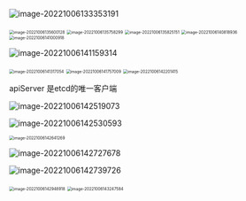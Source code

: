 ![image-20221006133353191](/Users/kestrel/developer/nrookie.github.io/collections/k8s-related/etcd/image-20221006133353191.png)



<img src="/Users/kestrel/developer/nrookie.github.io/collections/k8s-related/etcd/image-20221006135600128.png" alt="image-20221006135600128" style="zoom:50%;" />



<img src="/Users/kestrel/developer/nrookie.github.io/collections/k8s-related/etcd/image-20221006135758299.png" alt="image-20221006135758299" style="zoom:50%;" />



<img src="/Users/kestrel/developer/nrookie.github.io/collections/k8s-related/etcd/image-20221006135825151.png" alt="image-20221006135825151" style="zoom:50%;" />





<img src="/Users/kestrel/developer/nrookie.github.io/collections/k8s-related/etcd/image-20221006140818936.png" alt="image-20221006140818936" style="zoom:50%;" />



<img src="/Users/kestrel/developer/nrookie.github.io/collections/k8s-related/etcd/image-20221006141000918.png" alt="image-20221006141000918" style="zoom:50%;" />



![image-20221006141159314](/Users/kestrel/developer/nrookie.github.io/collections/k8s-related/etcd/image-20221006141159314.png)



<img src="/Users/kestrel/developer/nrookie.github.io/collections/k8s-related/etcd/image-20221006141317054.png" alt="image-20221006141317054" style="zoom:50%;" />

<img src="/Users/kestrel/developer/nrookie.github.io/collections/k8s-related/etcd/image-20221006141757009.png" alt="image-20221006141757009" style="zoom:50%;" />

<img src="/Users/kestrel/developer/nrookie.github.io/collections/k8s-related/etcd/image-20221006142201415.png" alt="image-20221006142201415" style="zoom:50%;" />





apiServer 是etcd的唯一客户端



![image-20221006142519073](/Users/kestrel/developer/nrookie.github.io/collections/k8s-related/etcd/image-20221006142519073.png)



![image-20221006142530593](/Users/kestrel/developer/nrookie.github.io/collections/k8s-related/etcd/image-20221006142530593.png)



<img src="/Users/kestrel/developer/nrookie.github.io/collections/k8s-related/etcd/image-20221006142641269.png" alt="image-20221006142641269" style="zoom:50%;" />

![image-20221006142727678](/Users/kestrel/developer/nrookie.github.io/collections/k8s-related/etcd/image-20221006142727678.png)



![image-20221006142739726](/Users/kestrel/developer/nrookie.github.io/collections/k8s-related/etcd/image-20221006142739726.png)



<img src="/Users/kestrel/developer/nrookie.github.io/collections/k8s-related/etcd/image-20221006142948918.png" alt="image-20221006142948918" style="zoom:50%;" />



<img src="/Users/kestrel/developer/nrookie.github.io/collections/k8s-related/etcd/image-20221006143247584.png" alt="image-20221006143247584" style="zoom:50%;" />




